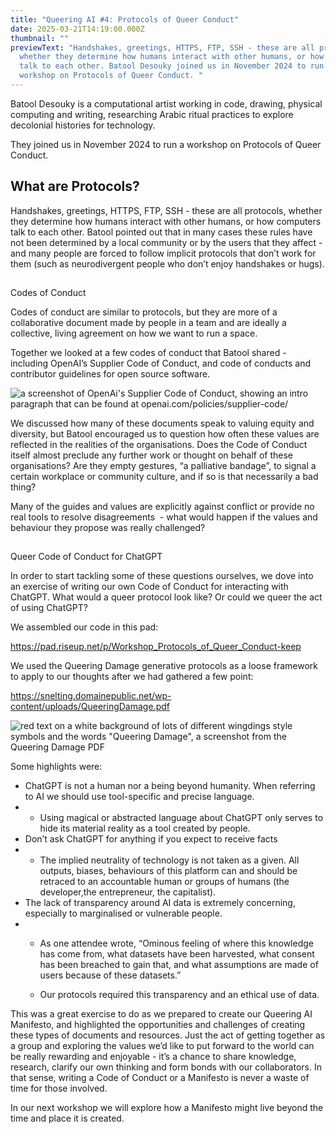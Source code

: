 ```yaml
---
title: "Queering AI #4: Protocols of Queer Conduct"
date: 2025-03-21T14:19:00.000Z
thumbnail: ""
previewText: "Handshakes, greetings, HTTPS, FTP, SSH - these are all protocols,
  whether they determine how humans interact with other humans, or how computers
  talk to each other. Batool Desouky joined us in November 2024 to run a
  workshop on Protocols of Queer Conduct. "
---
```

Batool Desouky is a computational artist working in code, drawing, physical computing and writing, researching Arabic ritual practices to explore decolonial histories for technology.


They joined us in November 2024 to run a workshop on Protocols of Queer Conduct. 



## What are Protocols? 



Handshakes, greetings, HTTPS, FTP, SSH - these are all protocols, whether they determine how humans interact with other humans, or how computers talk to each other. Batool pointed out that in many cases these rules have not been determined by a local community or by the users that they affect - and many people are forced to follow implicit protocols that don’t work for them (such as neurodivergent people who don’t enjoy handshakes or hugs). 

## 
Codes of Conduct



Codes of conduct are similar to protocols, but they are more of a collaborative document made by people in a team and are ideally a collective, living agreement on how we want to run a space. 

Together we looked at a few codes of conduct that Batool shared - including OpenAI’s Supplier Code of Conduct, and code of conducts and contributor guidelines for open source software.

![a screenshot of OpenAi's Supplier Code of Conduct, showing an intro paragraph that can be found at openai.com/policies/supplier-code/](/img/screenshot-2025-03-21-at-14.20.31.png)

We discussed how many of these documents speak to valuing equity and diversity, but Batool encouraged us to question how often these values are reflected in the realities of the organisations. Does the Code of Conduct itself almost preclude any further work or thought on behalf of these organisations? Are they empty gestures, “a palliative bandage”, to signal a certain workplace or community culture, and if so is that necessarily a bad thing?

Many of the guides and values are explicitly against conflict or provide no real tools to resolve disagreements  - what would happen if the values and behaviour they propose was really challenged?

## 
Queer Code of Conduct for ChatGPT


In order to start tackling some of these questions ourselves, we dove into an exercise of writing our own Code of Conduct for interacting with ChatGPT. What would a queer protocol look like? Or could we queer the act of using ChatGPT?

We assembled our code in this pad:

<https://pad.riseup.net/p/Workshop_Protocols_of_Queer_Conduct-keep>

We used the Queering Damage generative protocols as a loose framework to apply to our thoughts after we had gathered a few point:

<https://snelting.domainepublic.net/wp-content/uploads/QueeringDamage.pdf>



![red text on a white background of lots of different wingdings style symbols and the words "Queering Damage", a screenshot from the Queering Damage PDF](/img/screenshot-2025-03-21-at-14.20.16.png)



Some highlights were:

* ChatGPT is not a human nor a being beyond humanity. When referring to AI we should use tool-specific and precise language.
* * Using magical or abstracted language about ChatGPT only serves to hide its material reality as a tool created by people.
* Don’t ask ChatGPT for anything if you expect to receive facts
* * The implied neutrality of technology is not taken as a given. All outputs, biases, behaviours of this platform can and should be retraced to an accountable human or groups of humans (the developer,the entrepreneur, the capitalist). 
* The lack of transparency around AI data is extremely concerning, especially to marginalised or vulnerable people.
* * As one attendee wrote, “Ominous feeling of where this knowledge has come from, what datasets have been harvested, what consent has been breached to gain that, and what assumptions are made of users because of these datasets.”

  * Our protocols required this transparency and an ethical use of data.

This was a great exercise to do as we prepared to create our Queering AI Manifesto, and highlighted the opportunities and challenges of creating these types of documents and resources. Just the act of getting together as a group and exploring the values we’d like to put forward to the world can be really rewarding and enjoyable - it’s a chance to share knowledge, research, clarify our own thinking and form bonds with our collaborators. In that sense, writing a Code of Conduct or a Manifesto is never a waste of time for those involved. 

In our next workshop we will explore how a Manifesto might live beyond the time and place it is created.
